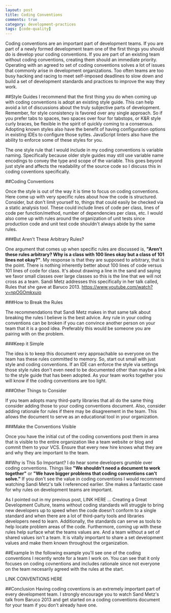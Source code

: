 ```yaml
---
layout: post
title: Coding Conventions
comments: true
category: development-practices
tags: [code-quality]
---
```


Coding conventions are an important part of development teams. If you are part of a newly formed development team one of the first things you should do is develop your coding conventions. If you are part of an existing team without coding conventions, creating them should an immediate priority. Operating with an agreed to set of coding conventions solves a lot of issues that commonly arise in development organizations.  Too often teams are too busy hacking and racing to meet self-imposed deadlines to slow down and build a set of development standards and practices to improve the way they work. 

##Style Guides
I recommend that the first thing you do when coming up with coding conventions is adopt an existing style guide. This can help avoid a lot of discussions about the truly subjective parts of development. Remember, for style consistency is favored over any single approach. So if you prefer tabs to spaces, two spaces over four for tabstops, or K&R style curly braces, be flexible in the spirit of quickly coming to a consensus. Adopting known styles also have the benefit of having configuration options in existing IDEs to configure those sytles. JavaScript linters also have the ability to enforce some of these styles for you.

The one style rule that I would include in my coding conventions is variable naming. Specifically because older style guides may still use variable name encodings to convey the type and scope of the variable. This goes beyond just style and affects the readability of the source code so I discuss this in coding coventions specifically.

##Coding Conventions

Once the style is out of the way it is time to focus on coding conventions.  Here come up with very specific rules about how the code is structured. Consider, but don't limit yourself to, things that could easily be checked via a static analysis tool. These could include lines of code per class, lines of code per function/method, number of dependencies per class, etc. I would also come up with rules around the organization of unit tests since production code and unit test code shouldn't always abide by the same rules. 

###But Aren't These Arbitrary Rules?

One argument that comes up when specific rules are discussed is, __"Aren't these rules arbitrary? Why is a class with 100 lines okay but a class of 101 lines not okay?"__. My response is that they are supposed to arbitrary, that is the point. There is nothing inherently better about 100 lines of code versus 101 lines of code for class. It's about drawing a line in the sand and saying we favor small classes over large classes so this is the line that we will not cross as a team. Sandi Metz addresses this specifically in her talk called, Rules that she gave at Baruco 2013. 
https://www.youtube.com/watch?v=npOGOmkxuio

###How to Break the Rules

The recommendations that Sandi Metz makes in that same talk about breaking the rules I believe is the best advice. Any rule in your coding conventions can be broken if you can convince another person on your team that it is a good idea. Preferably this would be someone you are pairing with on the problem.  

###Keep it Simple

The idea is to keep this document very approachable so everyone on the team has these rules committed to memory. So, start out small with just style and coding conventions. If an IDE can enforce the style via settings those style rules don't even need to be documented other than maybe a link to the style guide that has been adopted. As your team works together you will know if the coding conventions are too light.

###Other Things to Consider

If you team adopts many third-party libraries that all do the same thing consider adding those to your coding conventions document. Also, consider adding rationale for rules if there may be disagreement in the team. This allows the document to serve as an educational tool in your organization.

###Make the Conventions Visible

Once you have the initial cut of the coding conventions post them in area that is visible to the entire organization like a team website or blog and commit them to your VCS. Ensure that every new hire knows what they are and why they are important to the team. 

##Why is This So Important?
I do hear some developers grumble over coding conventions. Things like __"We shouldn't need a document to work together"__ or __"We have bigger problems that coding conventions can't solve."__ If you don't see the value in coding conventions I would recommend watching Sandi Metz's talk I referenced earlier. She makes a fantastic case for why rules on development teams are important.  

As I pointed out in my previous post, LINK HERE ... Creating a Great Development Culture, teams without coding standards will struggle to bring new developers up to speed when the code doesn't conform to a single standard and when there are a lot of third-party tools and libraries developers need to learn. Additionally, the standards can serve as tools to help locate problem areas of the code.  Furthermore, coming up with these rules help surface what the teams values are.  And a team without a set of shared values isn't a team.  It is vitally important to share a set development values and make them known throughout the organization.

##Example
In the following example you'll see one of the coding conventions I recently wrote for a team I work on.  You can see that it only focuses on coding covnentions and includes rationale since not everyone on the team necesarily agreed with the rules at the start. 

LINK CONVENTIONS HERE

##Conclusion
Having coding coventions is an extremely important part of every development team. I strongly encourage you to watch Sand Metz's talk from Baruco 2013 and get started on a coding conventions document for your team if you don't already have one.

